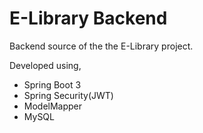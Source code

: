 # E-Library Backend

Backend source of the the E-Library project.

Developed using,
- Spring Boot 3
- Spring Security(JWT)
- ModelMapper
- MySQL
